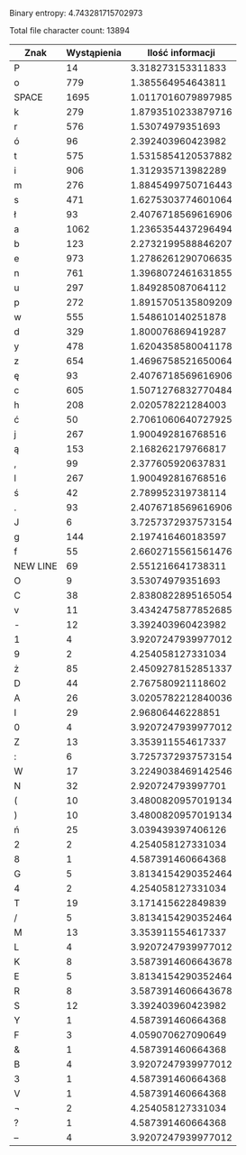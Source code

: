 Binary entropy: 4.743281715702973

Total file character count: 13894

| Znak | Wystąpienia | Ilość informacji |
| --- | --- | --- |
| P | 14 | 3.318273153311833 |
| o | 779 | 1.385564954643811 |
| SPACE | 1695 | 1.0117016079897985 |
| k | 279 | 1.8793510233879716 |
| r | 576 | 1.53074979351693 |
| ó | 96 | 2.392403960423982 |
| t | 575 | 1.5315854120537882 |
| i | 906 | 1.312935713982289 |
| m | 276 | 1.8845499750716443 |
| s | 471 | 1.6275303774601064 |
| ł | 93 | 2.4076718569616906 |
| a | 1062 | 1.2365354437296494 |
| b | 123 | 2.2732199588846207 |
| e | 973 | 1.2786261290706635 |
| n | 761 | 1.3968072461631855 |
| u | 297 | 1.849285087064112 |
| p | 272 | 1.8915705135809209 |
| w | 555 | 1.548610140251878 |
| d | 329 | 1.800076869419287 |
| y | 478 | 1.6204358580041178 |
| z | 654 | 1.4696758521650064 |
| ę | 93 | 2.4076718569616906 |
| c | 605 | 1.5071276832770484 |
| h | 208 | 2.020578221284003 |
| ć | 50 | 2.7061060640727925 |
| j | 267 | 1.900492816768516 |
| ą | 153 | 2.168262179766817 |
| , | 99 | 2.377605920637831 |
| l | 267 | 1.900492816768516 |
| ś | 42 | 2.789952319738114 |
| . | 93 | 2.4076718569616906 |
| J | 6 | 3.7257372937573154 |
| g | 144 | 2.197416460183597 |
| f | 55 | 2.6602715561561476 |
| NEW LINE | 69 | 2.551216641738311 |
| O | 9 | 3.53074979351693 |
| C | 38 | 2.8380822895165054 |
| v | 11 | 3.4342475877852685 |
| - | 12 | 3.392403960423982 |
| 1 | 4 | 3.9207247939977012 |
| 9 | 2 | 4.254058127331034 |
| ż | 85 | 2.4509278152851337 |
| D | 44 | 2.767580921118602 |
| A | 26 | 3.0205782212840036 |
| I | 29 | 2.96806446228851 |
| 0 | 4 | 3.9207247939977012 |
| Z | 13 | 3.353911554617337 |
| : | 6 | 3.7257372937573154 |
| W | 17 | 3.2249038469142546 |
| N | 32 | 2.920724793997701 |
| ( | 10 | 3.4800820957019134 |
| ) | 10 | 3.4800820957019134 |
| ń | 25 | 3.039439397406126 |
| 2 | 2 | 4.254058127331034 |
| 8 | 1 | 4.587391460664368 |
| G | 5 | 3.8134154290352464 |
| 4 | 2 | 4.254058127331034 |
| T | 19 | 3.171415622849839 |
| / | 5 | 3.8134154290352464 |
| M | 13 | 3.353911554617337 |
| L | 4 | 3.9207247939977012 |
| K | 8 | 3.5873914606643678 |
| E | 5 | 3.8134154290352464 |
| R | 8 | 3.5873914606643678 |
| S | 12 | 3.392403960423982 |
| Y | 1 | 4.587391460664368 |
| F | 3 | 4.059070627090649 |
| & | 1 | 4.587391460664368 |
| B | 4 | 3.9207247939977012 |
| 3 | 1 | 4.587391460664368 |
| V | 1 | 4.587391460664368 |
| ¬ | 2 | 4.254058127331034 |
| ? | 1 | 4.587391460664368 |
| – | 4 | 3.9207247939977012 |
